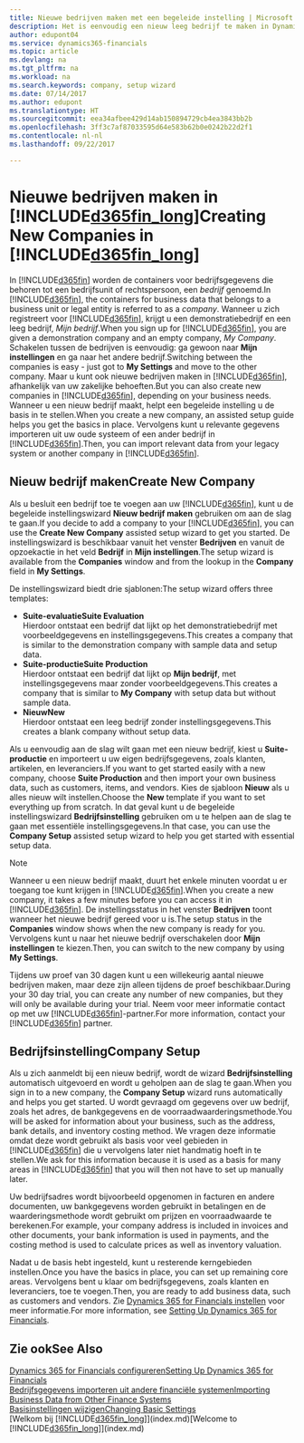 ```yaml
---
title: Nieuwe bedrijven maken met een begeleide instelling | Microsoft Docs
description: Het is eenvoudig een nieuw leeg bedrijf te maken in Dynamics 365 for Financials. Een begeleide instelling helpt u door de stappen en u kunt uw bestaande bedrijfsgegevens importeren.
author: edupont04
ms.service: dynamics365-financials
ms.topic: article
ms.devlang: na
ms.tgt_pltfrm: na
ms.workload: na
ms.search.keywords: company, setup wizard
ms.date: 07/14/2017
ms.author: edupont
ms.translationtype: HT
ms.sourcegitcommit: eea34afbee429d14ab150894729cb4ea3843bb2b
ms.openlocfilehash: 3ff3c7af87033595d64e583b62b0e0242b22d2f1
ms.contentlocale: nl-nl
ms.lasthandoff: 09/22/2017

---
```

# <a name="creating-new-companies-in-included365finlongincludesd365finlongmdmd"></a><span data-ttu-id="b8dd8-104">Nieuwe bedrijven maken in [!INCLUDE[d365fin_long](includes/d365fin_long_md.md)]</span><span class="sxs-lookup"><span data-stu-id="b8dd8-104">Creating New Companies in [!INCLUDE[d365fin_long](includes/d365fin_long_md.md)]</span></span>
<span data-ttu-id="b8dd8-105">In [!INCLUDE[d365fin](includes/d365fin_md.md)] worden de containers voor bedrijfsgegevens die behoren tot een bedrijfsunit of rechtspersoon, een *bedrijf* genoemd.</span><span class="sxs-lookup"><span data-stu-id="b8dd8-105">In [!INCLUDE[d365fin](includes/d365fin_md.md)], the containers for business data that belongs to a business unit or legal entity is referred to as a *company*.</span></span> <span data-ttu-id="b8dd8-106">Wanneer u zich registreert voor [!INCLUDE[d365fin](includes/d365fin_md.md)], krijgt u een demonstratiebedrijf en een leeg bedrijf, *Mijn bedrijf*.</span><span class="sxs-lookup"><span data-stu-id="b8dd8-106">When you sign up for [!INCLUDE[d365fin](includes/d365fin_md.md)], you are given a demonstration company and an empty company, *My Company*.</span></span> <span data-ttu-id="b8dd8-107">Schakelen tussen de bedrijven is eenvoudig: ga gewoon naar **Mijn instellingen** en ga naar het andere bedrijf.</span><span class="sxs-lookup"><span data-stu-id="b8dd8-107">Switching between the companies is easy - just got to **My Settings** and move to the other company.</span></span> <span data-ttu-id="b8dd8-108">Maar u kunt ook nieuwe bedrijven maken in [!INCLUDE[d365fin](includes/d365fin_md.md)], afhankelijk van uw zakelijke behoeften.</span><span class="sxs-lookup"><span data-stu-id="b8dd8-108">But you can also create new companies in [!INCLUDE[d365fin](includes/d365fin_md.md)], depending on your business needs.</span></span> <span data-ttu-id="b8dd8-109">Wanneer u een nieuw bedrijf maakt, helpt een begeleide instelling u de basis in te stellen.</span><span class="sxs-lookup"><span data-stu-id="b8dd8-109">When you create a new company, an assisted setup guide helps you get the basics in place.</span></span> <span data-ttu-id="b8dd8-110">Vervolgens kunt u relevante gegevens importeren uit uw oude systeem of een ander bedrijf in [!INCLUDE[d365fin](includes/d365fin_md.md)].</span><span class="sxs-lookup"><span data-stu-id="b8dd8-110">Then, you can import relevant data from your legacy system or another company in [!INCLUDE[d365fin](includes/d365fin_md.md)].</span></span>  

## <a name="create-new-company"></a><span data-ttu-id="b8dd8-111">Nieuw bedrijf maken</span><span class="sxs-lookup"><span data-stu-id="b8dd8-111">Create New Company</span></span>
<span data-ttu-id="b8dd8-112">Als u besluit een bedrijf toe te voegen aan uw [!INCLUDE[d365fin](includes/d365fin_md.md)], kunt u de begeleide instellingswizard **Nieuw bedrijf maken** gebruiken om aan de slag te gaan.</span><span class="sxs-lookup"><span data-stu-id="b8dd8-112">If you decide to add a company to your [!INCLUDE[d365fin](includes/d365fin_md.md)], you can use the **Create New Company** assisted setup wizard to get you started.</span></span> <span data-ttu-id="b8dd8-113">De instellingswizard is beschikbaar vanuit het venster **Bedrijven** en vanuit de opzoekactie in het veld **Bedrijf** in **Mijn instellingen**.</span><span class="sxs-lookup"><span data-stu-id="b8dd8-113">The setup wizard is available from the **Companies** window and from the lookup in the **Company** field in **My Settings**.</span></span>  

<span data-ttu-id="b8dd8-114">De instellingswizard biedt drie sjablonen:</span><span class="sxs-lookup"><span data-stu-id="b8dd8-114">The setup wizard offers three templates:</span></span>

-   <span data-ttu-id="b8dd8-115">**Suite-evaluatie**</span><span class="sxs-lookup"><span data-stu-id="b8dd8-115">**Suite Evaluation**</span></span>  
    <span data-ttu-id="b8dd8-116">Hierdoor ontstaat een bedrijf dat lijkt op het demonstratiebedrijf met voorbeeldgegevens en instellingsgegevens.</span><span class="sxs-lookup"><span data-stu-id="b8dd8-116">This creates a company that is similar to the demonstration company with sample data and setup data.</span></span>  
-   <span data-ttu-id="b8dd8-117">**Suite-productie**</span><span class="sxs-lookup"><span data-stu-id="b8dd8-117">**Suite Production**</span></span>  
    <span data-ttu-id="b8dd8-118">Hierdoor ontstaat een bedrijf dat lijkt op **Mijn bedrijf**, met instellingsgegevens maar zonder voorbeeldgegevens.</span><span class="sxs-lookup"><span data-stu-id="b8dd8-118">This creates a company that is similar to **My Company** with setup data but without sample data.</span></span>  
-   <span data-ttu-id="b8dd8-119">**Nieuw**</span><span class="sxs-lookup"><span data-stu-id="b8dd8-119">**New**</span></span>  
    <span data-ttu-id="b8dd8-120">Hierdoor ontstaat een leeg bedrijf zonder instellingsgegevens.</span><span class="sxs-lookup"><span data-stu-id="b8dd8-120">This creates a blank company without setup data.</span></span>  

<span data-ttu-id="b8dd8-121">Als u eenvoudig aan de slag wilt gaan met een nieuw bedrijf, kiest u **Suite-productie** en importeert u uw eigen bedrijfsgegevens, zoals klanten, artikelen, en leveranciers.</span><span class="sxs-lookup"><span data-stu-id="b8dd8-121">If you want to get started easily with a new company, choose **Suite Production** and then import your own business data, such as customers, items, and vendors.</span></span> <span data-ttu-id="b8dd8-122">Kies de sjabloon **Nieuw** als u alles nieuw wilt instellen.</span><span class="sxs-lookup"><span data-stu-id="b8dd8-122">Choose the **New** template if you want to set everything up from scratch.</span></span> <span data-ttu-id="b8dd8-123">In dat geval kunt u de begeleide instellingswizard **Bedrijfsinstelling** gebruiken om u te helpen aan de slag te gaan met essentiële instellingsgegevens.</span><span class="sxs-lookup"><span data-stu-id="b8dd8-123">In that case, you can use the **Company Setup** assisted setup wizard to help you get started with essential setup data.</span></span>  

> [!NOTE]  
>   <span data-ttu-id="b8dd8-124">Wanneer u een nieuw bedrijf maakt, duurt het enkele minuten voordat u er toegang toe kunt krijgen in [!INCLUDE[d365fin](includes/d365fin_md.md)].</span><span class="sxs-lookup"><span data-stu-id="b8dd8-124">When you create a new company, it takes a few minutes before you can access it in [!INCLUDE[d365fin](includes/d365fin_md.md)].</span></span> <span data-ttu-id="b8dd8-125">De instellingsstatus in het venster **Bedrijven** toont wanneer het nieuwe bedrijf gereed voor u is.</span><span class="sxs-lookup"><span data-stu-id="b8dd8-125">The setup status in the **Companies** window shows when the new company is ready for you.</span></span> <span data-ttu-id="b8dd8-126">Vervolgens kunt u naar het nieuwe bedrijf overschakelen door **Mijn instellingen** te kiezen.</span><span class="sxs-lookup"><span data-stu-id="b8dd8-126">Then, you can switch to the new company by using **My Settings**.</span></span>  

<span data-ttu-id="b8dd8-127">Tijdens uw proef van 30 dagen kunt u een willekeurig aantal nieuwe bedrijven maken, maar deze zijn alleen tijdens de proef beschikbaar.</span><span class="sxs-lookup"><span data-stu-id="b8dd8-127">During your 30 day trial, you can create any number of new companies, but they will only be available during your trial.</span></span> <span data-ttu-id="b8dd8-128">Neem voor meer informatie contact op met uw [!INCLUDE[d365fin](includes/d365fin_md.md)]-partner.</span><span class="sxs-lookup"><span data-stu-id="b8dd8-128">For more information, contact your [!INCLUDE[d365fin](includes/d365fin_md.md)] partner.</span></span>  

## <a name="company-setup"></a><span data-ttu-id="b8dd8-129">Bedrijfsinstelling</span><span class="sxs-lookup"><span data-stu-id="b8dd8-129">Company Setup</span></span>
<span data-ttu-id="b8dd8-130">Als u zich aanmeldt bij een nieuw bedrijf, wordt de wizard **Bedrijfsinstelling** automatisch uitgevoerd en wordt u geholpen aan de slag te gaan.</span><span class="sxs-lookup"><span data-stu-id="b8dd8-130">When you sign in to a new company, the **Company Setup** wizard runs automatically and helps you get started.</span></span> <span data-ttu-id="b8dd8-131">U wordt gevraagd om gegevens over uw bedrijf, zoals het adres, de bankgegevens en de voorraadwaarderingsmethode.</span><span class="sxs-lookup"><span data-stu-id="b8dd8-131">You will be asked for information about your business, such as the address, bank details, and inventory costing method.</span></span> <span data-ttu-id="b8dd8-132">We vragen deze informatie omdat deze wordt gebruikt als basis voor veel gebieden in [!INCLUDE[d365fin](includes/d365fin_md.md)] die u vervolgens later niet handmatig hoeft in te stellen.</span><span class="sxs-lookup"><span data-stu-id="b8dd8-132">We ask for this information because it is used as a basis for many areas in [!INCLUDE[d365fin](includes/d365fin_md.md)] that you will then not have to set up manually later.</span></span>  

<span data-ttu-id="b8dd8-133">Uw bedrijfsadres wordt bijvoorbeeld opgenomen in facturen en andere documenten, uw bankgegevens worden gebruikt in betalingen en de waarderingsmethode wordt gebruikt om prijzen en voorraadwaarde te berekenen.</span><span class="sxs-lookup"><span data-stu-id="b8dd8-133">For example, your company address is included in invoices and other documents, your bank information is used in payments, and the costing method is used to calculate prices as well as inventory valuation.</span></span>  

<span data-ttu-id="b8dd8-134">Nadat u de basis hebt ingesteld, kunt u resterende kerngebieden instellen.</span><span class="sxs-lookup"><span data-stu-id="b8dd8-134">Once you have the basics in place, you can set up remaining core areas.</span></span> <span data-ttu-id="b8dd8-135">Vervolgens bent u klaar om bedrijfsgegevens, zoals klanten en leveranciers, toe te voegen.</span><span class="sxs-lookup"><span data-stu-id="b8dd8-135">Then, you are ready to add business data, such as customers and vendors.</span></span> <span data-ttu-id="b8dd8-136">Zie [Dynamics 365 for Financials instellen](setup.md) voor meer informatie.</span><span class="sxs-lookup"><span data-stu-id="b8dd8-136">For more information, see [Setting Up Dynamics 365 for Financials](setup.md).</span></span>  

## <a name="see-also"></a><span data-ttu-id="b8dd8-137">Zie ook</span><span class="sxs-lookup"><span data-stu-id="b8dd8-137">See Also</span></span>
[<span data-ttu-id="b8dd8-138">Dynamics 365 for Financials configureren</span><span class="sxs-lookup"><span data-stu-id="b8dd8-138">Setting Up Dynamics 365 for Financials</span></span>](setup.md)  
[<span data-ttu-id="b8dd8-139">Bedrijfsgegevens importeren uit andere financiële systemen</span><span class="sxs-lookup"><span data-stu-id="b8dd8-139">Importing Business Data from Other Finance Systems</span></span>](upload-data.md)  
[<span data-ttu-id="b8dd8-140">Basisinstellingen wijzigen</span><span class="sxs-lookup"><span data-stu-id="b8dd8-140">Changing Basic Settings</span></span>](ui-change-basic-settings.md)  
<span data-ttu-id="b8dd8-141">[Welkom bij [!INCLUDE[d365fin_long](includes/d365fin_long_md.md)]](index.md)</span><span class="sxs-lookup"><span data-stu-id="b8dd8-141">[Welcome to [!INCLUDE[d365fin_long](includes/d365fin_long_md.md)]](index.md)</span></span>  

